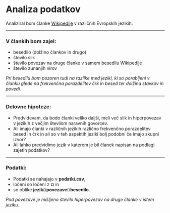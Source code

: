 # Analiza podatkov

Analiziral bom članke [Wikipedije](https://www.wikipedia.org/) v različnih Evropskih jezikih.
___________
### V člankih bom zajel:
-	besedilo (dolžino člankov in drugo)
-	število slik
-	število povezav na druge članke v samem besedilu Wikipedije
-	število zunanjih virov

_Pri besedilu bom pozoren tudi na razlike med jeziki, ki so porabljeni v članku glede na frekvenčna porazdelitev črk in besed ter dolžina stavkov in povedi._

_____________
### Delovne hipoteze:
-	Predvidevam, da bodo članki veliko daljši, meli več slik in hiperpovezav v jezikih z večjim številom naravnih govorcev.
-	Ali imajo članki v različnih jezikih različno frekvenčno porazdelitev besed in črk in ali so v teh aspektih jeziki bolj podobni če imajo skupni izvor?
-	Ali lahko predvidimo jezik v katerem je bil članek napisan na podlagi zajetih podatkov?

_______________
### Podatki:
-   Podatki se nahajajo v **podatki.csv**,
-   ločeni so ločeni z **¤** in
-   so oblike **jezik**¤**povezave**¤**besedilo**.

*Pod povezave je mišljeno število hiperpovezav na druge članke v istem jeziku.*